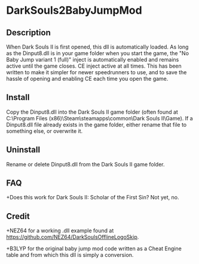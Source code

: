 # DarkSouls2BabyJumpMod
## Description
When Dark Souls II is first opened, this dll is automatically loaded. As long as the Dinput8.dll is in
your game folder when you start the game, the "No Baby Jump variant 1 (full)" inject is automatically enabled 
and remains active until the game closes. CE inject active at all times. 
This has been written to make it simpler for newer speedrunners to use, and to save the hassle 
of opening and enabling CE each time you open the game.

## Install
Copy the Dinput8.dll into the Dark Souls II game folder (often found at C:\Program Files (x86)\Steam\steamapps\common\Dark Souls II\Game).
If a Dinput8.dll file already exists in the game folder, either rename that file to something else, or overwrite it.

## Uninstall
Rename or delete Dinput8.dll from the Dark Souls II game folder.

## FAQ
+Does this work for Dark Souls II: Scholar of the First Sin?
Not yet, no.

## Credit
+NEZ64 for a working .dll example found at https://github.com/NEZ64/DarkSoulsOfflineLogoSkip.

+B3LYP for the original baby jump mod code written as a Cheat Engine table and from which this dll is simply a conversion.
